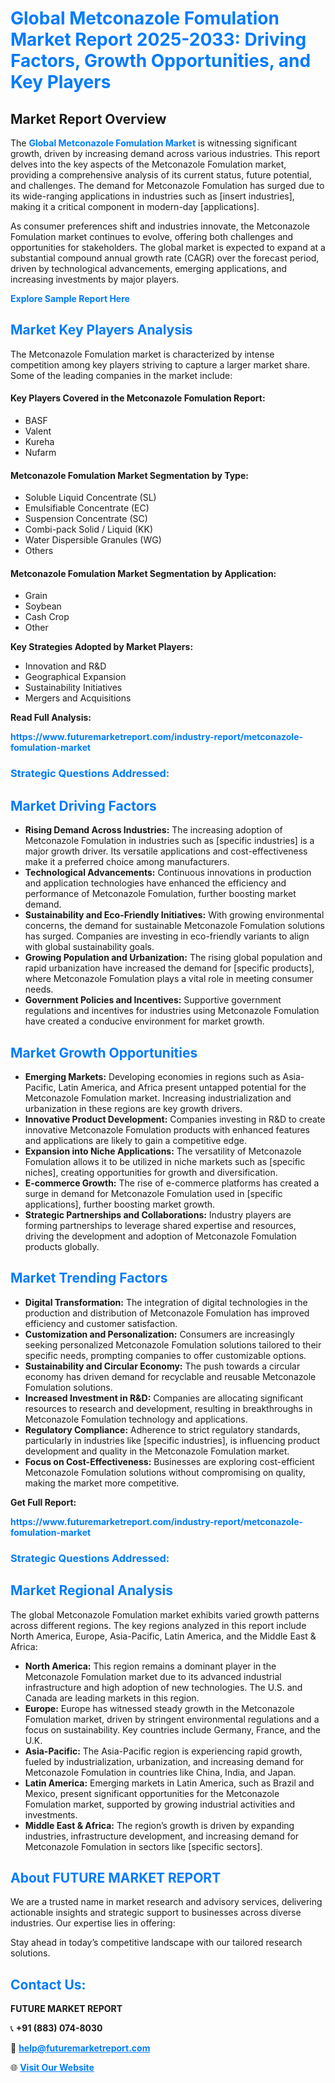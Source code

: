 <h1 style="color: #007BFF;">Global Metconazole Fomulation Market Report 2025-2033: Driving Factors, Growth Opportunities, and Key Players</h1>

<section id="overview">
<h2>Market Report Overview</h2>
<p>The <a href="https://www.futuremarketreport.com/industry-report/metconazole-fomulation-market" style="color: #007BFF; text-decoration: none;"><strong>Global Metconazole Fomulation Market</strong></a> is witnessing significant growth, driven by increasing demand across various industries. This report delves into the key aspects of the Metconazole Fomulation market, providing a comprehensive analysis of its current status, future potential, and challenges. The demand for Metconazole Fomulation has surged due to its wide-ranging applications in industries such as [insert industries], making it a critical component in modern-day [applications].</p>
<p>As consumer preferences shift and industries innovate, the Metconazole Fomulation market continues to evolve, offering both challenges and opportunities for stakeholders. The global market is expected to expand at a substantial compound annual growth rate (CAGR) over the forecast period, driven by technological advancements, emerging applications, and increasing investments by major players.</p>
</section>

<section id="overview">
<p><a href="https://www.futuremarketreport.com/request-sample/reportId=114671" style="color: #007BFF; text-decoration: none;"><strong>Explore Sample Report Here</strong></a></p>
</section>

<section id="key-players">
<h2 style="color: #007BFF;">Market Key Players Analysis</h2>
<p>The Metconazole Fomulation market is characterized by intense competition among key players striving to capture a larger market share. Some of the leading companies in the market include:</p>
<h4>Key Players Covered in the Metconazole Fomulation Report:</h4>
<ul><li>BASF</li><li>Valent</li><li>Kureha</li><li>Nufarm</li></ul>
<h4>Metconazole Fomulation Market Segmentation by Type:</h4>
<ul><li>Soluble Liquid Concentrate (SL)</li><li>Emulsifiable Concentrate (EC)</li><li>Suspension Concentrate (SC)</li><li>Combi-pack Solid / Liquid (KK)</li><li>Water Dispersible Granules (WG)</li><li>Others</li></ul>

<h4>Metconazole Fomulation Market Segmentation by Application:</h4>
<ul><li>Grain</li><li>Soybean</li><li>Cash Crop</li><li>Other</li></ul>
<p><strong>Key Strategies Adopted by Market Players:</strong></p>
<ul>
<li>Innovation and R&D</li>
<li>Geographical Expansion</li>
<li>Sustainability Initiatives</li>
<li>Mergers and Acquisitions</li>
</ul>
</section>

<section>
<p><strong>Read Full Analysis: </strong></p><a href="https://www.futuremarketreport.com/industry-report/metconazole-fomulation-market" style="color: #007BFF; text-decoration: none;"><strong>https://www.futuremarketreport.com/industry-report/metconazole-fomulation-market</strong></a>
<h3 style="color: #007BFF;">Strategic Questions Addressed:</h3>
</section>

<section id="driving-factors">
<h2 style="color: #007BFF;">Market Driving Factors</h2>
<ul>
<li><strong>Rising Demand Across Industries:</strong> The increasing adoption of Metconazole Fomulation in industries such as [specific industries] is a major growth driver. Its versatile applications and cost-effectiveness make it a preferred choice among manufacturers.</li>
<li><strong>Technological Advancements:</strong> Continuous innovations in production and application technologies have enhanced the efficiency and performance of Metconazole Fomulation, further boosting market demand.</li>
<li><strong>Sustainability and Eco-Friendly Initiatives:</strong> With growing environmental concerns, the demand for sustainable Metconazole Fomulation solutions has surged. Companies are investing in eco-friendly variants to align with global sustainability goals.</li>
<li><strong>Growing Population and Urbanization:</strong> The rising global population and rapid urbanization have increased the demand for [specific products], where Metconazole Fomulation plays a vital role in meeting consumer needs.</li>
<li><strong>Government Policies and Incentives:</strong> Supportive government regulations and incentives for industries using Metconazole Fomulation have created a conducive environment for market growth.</li>
</ul>
</section>

<section id="growth-opportunities">
<h2 style="color: #007BFF;">Market Growth Opportunities</h2>
<ul>
<li><strong>Emerging Markets:</strong> Developing economies in regions such as Asia-Pacific, Latin America, and Africa present untapped potential for the Metconazole Fomulation market. Increasing industrialization and urbanization in these regions are key growth drivers.</li>
<li><strong>Innovative Product Development:</strong> Companies investing in R&D to create innovative Metconazole Fomulation products with enhanced features and applications are likely to gain a competitive edge.</li>
<li><strong>Expansion into Niche Applications:</strong> The versatility of Metconazole Fomulation allows it to be utilized in niche markets such as [specific niches], creating opportunities for growth and diversification.</li>
<li><strong>E-commerce Growth:</strong> The rise of e-commerce platforms has created a surge in demand for Metconazole Fomulation used in [specific applications], further boosting market growth.</li>
<li><strong>Strategic Partnerships and Collaborations:</strong> Industry players are forming partnerships to leverage shared expertise and resources, driving the development and adoption of Metconazole Fomulation products globally.</li>
</ul>
</section>

<section id="trending-factors">
<h2 style="color: #007BFF;">Market Trending Factors</h2>
<ul>
<li><strong>Digital Transformation:</strong> The integration of digital technologies in the production and distribution of Metconazole Fomulation has improved efficiency and customer satisfaction.</li>
<li><strong>Customization and Personalization:</strong> Consumers are increasingly seeking personalized Metconazole Fomulation solutions tailored to their specific needs, prompting companies to offer customizable options.</li>
<li><strong>Sustainability and Circular Economy:</strong> The push towards a circular economy has driven demand for recyclable and reusable Metconazole Fomulation solutions.</li>
<li><strong>Increased Investment in R&D:</strong> Companies are allocating significant resources to research and development, resulting in breakthroughs in Metconazole Fomulation technology and applications.</li>
<li><strong>Regulatory Compliance:</strong> Adherence to strict regulatory standards, particularly in industries like [specific industries], is influencing product development and quality in the Metconazole Fomulation market.</li>
<li><strong>Focus on Cost-Effectiveness:</strong> Businesses are exploring cost-efficient Metconazole Fomulation solutions without compromising on quality, making the market more competitive.</li>
</ul>
</section>

<section>
<p><strong>Get Full Report: </strong></p><a href="https://www.futuremarketreport.com/industry-report/metconazole-fomulation-market" style="color: #007BFF; text-decoration: none;"><strong>https://www.futuremarketreport.com/industry-report/metconazole-fomulation-market</strong></a>
<h3 style="color: #007BFF;">Strategic Questions Addressed:</h3>
</section>


<section id="regional-analysis">
<h2 style="color: #007BFF;">Market Regional Analysis</h2>
<p>The global Metconazole Fomulation market exhibits varied growth patterns across different regions. The key regions analyzed in this report include North America, Europe, Asia-Pacific, Latin America, and the Middle East & Africa:</p>
<ul>
<li><strong>North America:</strong> This region remains a dominant player in the Metconazole Fomulation market due to its advanced industrial infrastructure and high adoption of new technologies. The U.S. and Canada are leading markets in this region.</li>
<li><strong>Europe:</strong> Europe has witnessed steady growth in the Metconazole Fomulation market, driven by stringent environmental regulations and a focus on sustainability. Key countries include Germany, France, and the U.K.</li>
<li><strong>Asia-Pacific:</strong> The Asia-Pacific region is experiencing rapid growth, fueled by industrialization, urbanization, and increasing demand for Metconazole Fomulation in countries like China, India, and Japan.</li>
<li><strong>Latin America:</strong> Emerging markets in Latin America, such as Brazil and Mexico, present significant opportunities for the Metconazole Fomulation market, supported by growing industrial activities and investments.</li>
<li><strong>Middle East & Africa:</strong> The region’s growth is driven by expanding industries, infrastructure development, and increasing demand for Metconazole Fomulation in sectors like [specific sectors].</li>
</ul>
</section>

<footer>
<h2 style="color: #007BFF;">About FUTURE MARKET REPORT</h2>
<p>We are a trusted name in market research and advisory services, delivering actionable insights and strategic support to businesses across diverse industries. Our expertise lies in offering:</p>

<p>Stay ahead in today’s competitive landscape with our tailored research solutions.</p>

<h2 style="color: #007BFF;">Contact Us:</h2>
<p><strong>FUTURE MARKET REPORT</strong></p>
<p>📞 <strong>+91 (883) 074-8030</strong></p>
<p>📧 <strong><a href="mailto:help@futuremarketreport.com" style="color: #007BFF;">help@futuremarketreport.com</a></strong></p>
<p>🌐 <strong><a href="https://www.futuremarketreport.com/" style="color: #007BFF;">Visit Our Website</a></strong></p>
</footer>